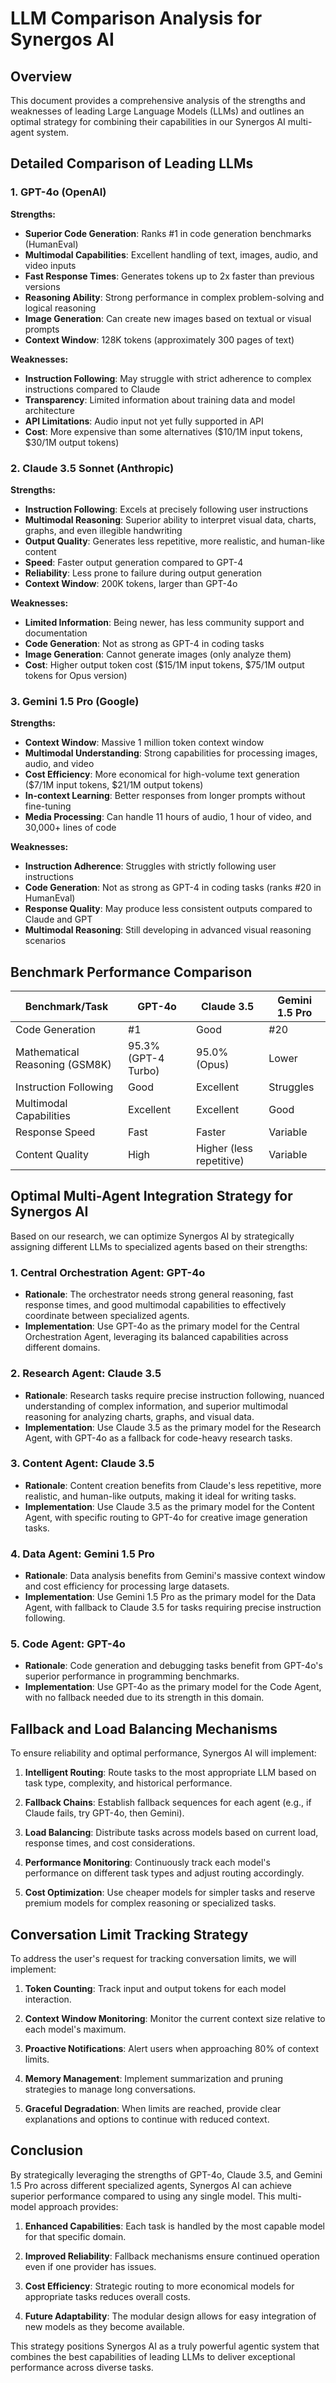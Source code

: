 # LLM Comparison Analysis for Synergos AI

## Overview

This document provides a comprehensive analysis of the strengths and weaknesses of leading Large Language Models (LLMs) and outlines an optimal strategy for combining their capabilities in our Synergos AI multi-agent system.

## Detailed Comparison of Leading LLMs

### 1. GPT-4o (OpenAI)

**Strengths:**
- **Superior Code Generation**: Ranks #1 in code generation benchmarks (HumanEval)
- **Multimodal Capabilities**: Excellent handling of text, images, audio, and video inputs
- **Fast Response Times**: Generates tokens up to 2x faster than previous versions
- **Reasoning Ability**: Strong performance in complex problem-solving and logical reasoning
- **Image Generation**: Can create new images based on textual or visual prompts
- **Context Window**: 128K tokens (approximately 300 pages of text)

**Weaknesses:**
- **Instruction Following**: May struggle with strict adherence to complex instructions compared to Claude
- **Transparency**: Limited information about training data and model architecture
- **API Limitations**: Audio input not yet fully supported in API
- **Cost**: More expensive than some alternatives ($10/1M input tokens, $30/1M output tokens)

### 2. Claude 3.5 Sonnet (Anthropic)

**Strengths:**
- **Instruction Following**: Excels at precisely following user instructions
- **Multimodal Reasoning**: Superior ability to interpret visual data, charts, graphs, and even illegible handwriting
- **Output Quality**: Generates less repetitive, more realistic, and human-like content
- **Speed**: Faster output generation compared to GPT-4
- **Reliability**: Less prone to failure during output generation
- **Context Window**: 200K tokens, larger than GPT-4o

**Weaknesses:**
- **Limited Information**: Being newer, has less community support and documentation
- **Code Generation**: Not as strong as GPT-4 in coding tasks
- **Image Generation**: Cannot generate images (only analyze them)
- **Cost**: Higher output token cost ($15/1M input tokens, $75/1M output tokens for Opus version)

### 3. Gemini 1.5 Pro (Google)

**Strengths:**
- **Context Window**: Massive 1 million token context window
- **Multimodal Understanding**: Strong capabilities for processing images, audio, and video
- **Cost Efficiency**: More economical for high-volume text generation ($7/1M input tokens, $21/1M output tokens)
- **In-context Learning**: Better responses from longer prompts without fine-tuning
- **Media Processing**: Can handle 11 hours of audio, 1 hour of video, and 30,000+ lines of code

**Weaknesses:**
- **Instruction Adherence**: Struggles with strictly following user instructions
- **Code Generation**: Not as strong as GPT-4 in coding tasks (ranks #20 in HumanEval)
- **Response Quality**: May produce less consistent outputs compared to Claude and GPT
- **Multimodal Reasoning**: Still developing in advanced visual reasoning scenarios

## Benchmark Performance Comparison

| Benchmark/Task | GPT-4o | Claude 3.5 | Gemini 1.5 Pro |
|----------------|--------|------------|----------------|
| Code Generation | #1 | Good | #20 |
| Mathematical Reasoning (GSM8K) | 95.3% (GPT-4 Turbo) | 95.0% (Opus) | Lower |
| Instruction Following | Good | Excellent | Struggles |
| Multimodal Capabilities | Excellent | Excellent | Good |
| Response Speed | Fast | Faster | Variable |
| Content Quality | High | Higher (less repetitive) | Variable |

## Optimal Multi-Agent Integration Strategy for Synergos AI

Based on our research, we can optimize Synergos AI by strategically assigning different LLMs to specialized agents based on their strengths:

### 1. Central Orchestration Agent: GPT-4o
- **Rationale**: The orchestrator needs strong general reasoning, fast response times, and good multimodal capabilities to effectively coordinate between specialized agents.
- **Implementation**: Use GPT-4o as the primary model for the Central Orchestration Agent, leveraging its balanced capabilities across different domains.

### 2. Research Agent: Claude 3.5
- **Rationale**: Research tasks require precise instruction following, nuanced understanding of complex information, and superior multimodal reasoning for analyzing charts, graphs, and visual data.
- **Implementation**: Use Claude 3.5 as the primary model for the Research Agent, with GPT-4o as a fallback for code-heavy research tasks.

### 3. Content Agent: Claude 3.5
- **Rationale**: Content creation benefits from Claude's less repetitive, more realistic, and human-like outputs, making it ideal for writing tasks.
- **Implementation**: Use Claude 3.5 as the primary model for the Content Agent, with specific routing to GPT-4o for creative image generation tasks.

### 4. Data Agent: Gemini 1.5 Pro
- **Rationale**: Data analysis benefits from Gemini's massive context window and cost efficiency for processing large datasets.
- **Implementation**: Use Gemini 1.5 Pro as the primary model for the Data Agent, with fallback to Claude 3.5 for tasks requiring precise instruction following.

### 5. Code Agent: GPT-4o
- **Rationale**: Code generation and debugging tasks benefit from GPT-4o's superior performance in programming benchmarks.
- **Implementation**: Use GPT-4o as the primary model for the Code Agent, with no fallback needed due to its strength in this domain.

## Fallback and Load Balancing Mechanisms

To ensure reliability and optimal performance, Synergos AI will implement:

1. **Intelligent Routing**: Route tasks to the most appropriate LLM based on task type, complexity, and historical performance.

2. **Fallback Chains**: Establish fallback sequences for each agent (e.g., if Claude fails, try GPT-4o, then Gemini).

3. **Load Balancing**: Distribute tasks across models based on current load, response times, and cost considerations.

4. **Performance Monitoring**: Continuously track each model's performance on different task types and adjust routing accordingly.

5. **Cost Optimization**: Use cheaper models for simpler tasks and reserve premium models for complex reasoning or specialized tasks.

## Conversation Limit Tracking Strategy

To address the user's request for tracking conversation limits, we will implement:

1. **Token Counting**: Track input and output tokens for each model interaction.

2. **Context Window Monitoring**: Monitor the current context size relative to each model's maximum.

3. **Proactive Notifications**: Alert users when approaching 80% of context limits.

4. **Memory Management**: Implement summarization and pruning strategies to manage long conversations.

5. **Graceful Degradation**: When limits are reached, provide clear explanations and options to continue with reduced context.

## Conclusion

By strategically leveraging the strengths of GPT-4o, Claude 3.5, and Gemini 1.5 Pro across different specialized agents, Synergos AI can achieve superior performance compared to using any single model. This multi-model approach provides:

1. **Enhanced Capabilities**: Each task is handled by the most capable model for that specific domain.

2. **Improved Reliability**: Fallback mechanisms ensure continued operation even if one provider has issues.

3. **Cost Efficiency**: Strategic routing to more economical models for appropriate tasks reduces overall costs.

4. **Future Adaptability**: The modular design allows for easy integration of new models as they become available.

This strategy positions Synergos AI as a truly powerful agentic system that combines the best capabilities of leading LLMs to deliver exceptional performance across diverse tasks.
